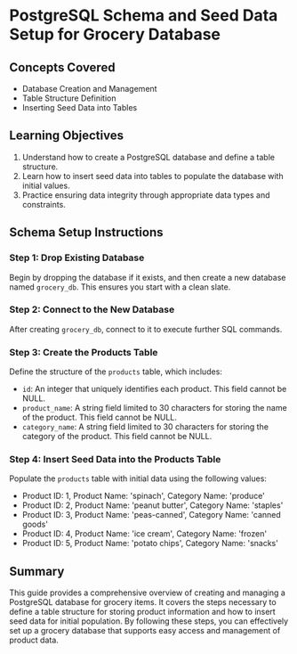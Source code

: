 # PostgreSQL Schema and Seed Data Setup for Grocery Database

## Concepts Covered

- Database Creation and Management
- Table Structure Definition
- Inserting Seed Data into Tables

## Learning Objectives

1. Understand how to create a PostgreSQL database and define a table structure.
2. Learn how to insert seed data into tables to populate the database with initial values.
3. Practice ensuring data integrity through appropriate data types and constraints.

## Schema Setup Instructions

### Step 1: Drop Existing Database

Begin by dropping the database if it exists, and then create a new database named `grocery_db`. This ensures you start with a clean slate.

### Step 2: Connect to the New Database

After creating `grocery_db`, connect to it to execute further SQL commands.

### Step 3: Create the Products Table

Define the structure of the `products` table, which includes:

- `id`: An integer that uniquely identifies each product. This field cannot be NULL.
- `product_name`: A string field limited to 30 characters for storing the name of the product. This field cannot be NULL.
- `category_name`: A string field limited to 30 characters for storing the category of the product. This field cannot be NULL.

### Step 4: Insert Seed Data into the Products Table

Populate the `products` table with initial data using the following values:

- Product ID: 1, Product Name: 'spinach', Category Name: 'produce'
- Product ID: 2, Product Name: 'peanut butter', Category Name: 'staples'
- Product ID: 3, Product Name: 'peas-canned', Category Name: 'canned goods'
- Product ID: 4, Product Name: 'ice cream', Category Name: 'frozen'
- Product ID: 5, Product Name: 'potato chips', Category Name: 'snacks'

## Summary

This guide provides a comprehensive overview of creating and managing a PostgreSQL database for grocery items. It covers the steps necessary to define a table structure for storing product information and how to insert seed data for initial population. By following these steps, you can effectively set up a grocery database that supports easy access and management of product data.
